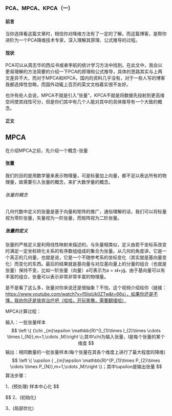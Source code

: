 ### PCA、MPCA、KPCA（一）

#### 前言

当你选择看这篇文章时，相信你对降维方法有了一定的了解。而这篇博客，是帮你进阶为一个PCA降维技术专家，深入理解其原理、公式推导的过程。

#### 现状

PCA可以从周志华的西瓜书或者李航的统计学习方法中找到。在此文中，我会以更易理解的方法简要的介绍一下PCA的原理和公式推导，具体的思路其实与上两文差异不大，而对于MPCA和KPCA，国内的资料几乎没有，对于一些人写的博客我都选择性忽略，而国外动辄上百页的英文文档着实很不友好。

也许有些人会说，MPCA不就是引入“张量”，KPCA不就是将数据先投射到更高维空间使其线性可分，但是你们其中有几个人能对其中的具体推导有一个大致的概念。

#### 正文



## MPCA

在介绍MPCA之前，先介绍一个概念-张量

#### 张量

我们的目的是用数学量来表示物理量，可是标量加上向量，都不足以表达所有的物理量，故需要引入张量的概念，来扩大数学量的概念。

###### 张量的概念

几何代数中定义的张量是基于向量和矩阵的推广，通俗理解的话，我们可以将标量视为零阶张量，矢量视为一阶张量，而矩阵视为二阶张量。

##### 张量的定义

张量的严格定义是利用线性映射来描述的。与矢量相类似，定义由若干坐标系改变时满足一定坐标转化关系的有序数组组成的集合为张量。从几何的角度讲，它是一个真正的几何量，也就是说，它是一个不随参考系的坐标变化（其实就是基向量变化）而变化的东西。最后的结果就是基向量与对应基向量上的分量的组合（也就是张量）保持不变，比如一阶张量（向量）a可表示为a = x***i**+y***j**。由于基向量可以有丰富的组合，张量可以表示非常非常丰富的物理量。

是不是看了这么多，张量对你来说还是很抽象？不怕，这个视频介绍给你（链接：https://www.youtube.com/watch?v=f5liqUk0ZTw&t=66s），如果你还是不懂，我劝你还是放弃治疗吧（哈哈，开玩笑撒，需要翻墙哈）

MPCA计算过程：

输入：一批张量样本
$$
\left \{  {\chi _{m}\epsilon \mathbb{R}^{I_{1}\times I_{2}\times  \cdots \times I_{N}},m=1,\cdots ,M}\right \};其中\chi为输入张量，I是每个张量的某个维度
$$
输出：相同数量的一批张量样本(每个张量在其各个维度上进行了最大程度的降维)
$$
\left \{ \upsilon { _{m}\epsilon \mathbb{R}^{P_{1}\times P_{2}\times  \cdots \times P_{N}},m=1,\cdots ,M}\right \}；其中\upsilon是输出张量
$$
算法步骤：

1、(预处理) 样本中心化
$$

$$
2、(初始化) 

3、(局部优化)